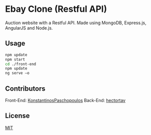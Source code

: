 # Ebay Clone (Restful API)

Auction website with a Restful API.
Made using MongoDB, Express.js, AngularJS and Node.js.

## Usage

```bash
npm update
npm start
cd ./front-end
npm update
ng serve –o
```

## Contributors
Front-End: 
[KonstantinosPaschopoulos](https://github.com/KonstantinosPaschopoulos)
Back-End: 
[hectortav](https://github.com/hectortav)

## License
[MIT](https://choosealicense.com/licenses/mit/)

























